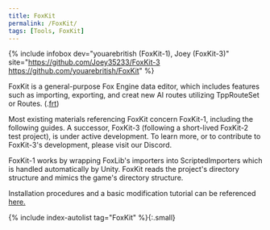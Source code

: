 ```yaml
---
title: FoxKit
permalink: /FoxKit/
tags: [Tools, FoxKit]
---
```


{% include infobox dev="youarebritish (FoxKit-1), Joey (FoxKit-3)" site="https://github.com/Joey35233/FoxKit-3 https://github.com/youarebritish/FoxKit" %}

FoxKit is a general-purpose Fox Engine data editor, which includes
features such as importing, exporting, and creat new AI routes utilizing
TppRouteSet or Routes. (.[frt](/FRT "wikilink"))

Most existing materials referencing FoxKit concern FoxKit-1, including the following guides. A successor, FoxKit-3 (following a short-lived FoxKit-2 test project), is under active development. To learn more, or to contribute to FoxKit-3's development, please visit our Discord.

FoxKit-1 works by wrapping FoxLib's importers into ScriptedImporters which
is handled automatically by Unity. FoxKit reads the project's directory
structure and mimics the game's directory structure.

Installation procedures and a basic modification tutorial can be
referenced
[here.](/FoxKit-_Installing_Import_Files_and_Terrain "wikilink")

{% include index-autolist tag="FoxKit" %}{:.small}